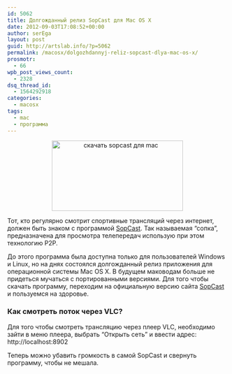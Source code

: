 ```yaml
---
id: 5062
title: Долгожданный релиз SopCast для Mac OS X
date: 2012-09-03T17:08:52+00:00
author: serEga
layout: post
guid: http://artslab.info/?p=5062
permalink: /macosx/dolgozhdannyj-reliz-sopcast-dlya-mac-os-x/
prosmotr:
  - 66
wpb_post_views_count:
  - 2328
dsq_thread_id:
  - 1564292918
categories:
  - macosx
tags:
  - mac
  - программа
---
```

<center>
  <a href="http://googledrive.com/host/0B9lHVSSSdxdxd0hjdUdmRzY3Tjg/sopcast_mac_osx.png"><img src="http://googledrive.com/host/0B9lHVSSSdxdxd0hjdUdmRzY3Tjg/sopcast_mac_osx-300x161.png" alt="скачать sopcast для mac" title="sopcast_mac_osx" width="300" height="161" class="aligncenter size-medium wp-image-5063" srcset="http://googledrive.com/host/0B9lHVSSSdxdxd0hjdUdmRzY3Tjg/sopcast_mac_osx-300x161.png 300w, http://googledrive.com/host/0B9lHVSSSdxdxd0hjdUdmRzY3Tjg/sopcast_mac_osx.png 937w" sizes="(max-width: 300px) 100vw, 300px" /></a>
</center>

Тот, кто регулярно смотрит спортивные трансляций через интернет, должен быть знаком с программой [SopCast](http://www.sopcast.com/download/). Так называемая &#8220;сопка&#8221;, предназначена для просмотра телепередач использую при этом технологию P2P.

До этого программа была доступна только для пользователей Windows и Linux, но на днях состоялся долгожданный релиз приложения для операционной системы Mac OS X. В будущем маководам больше не придеться мучаться с портированными версиями. Для того чтобы скачать программу, переходим на официальную версию сайта [SopCast](http://www.sopcast.com/download/) и пользуемся на здоровье.

<!--more-->

### Как смотреть поток через VLC?

Для того чтобы смотреть трансляцию через плеер VLC, необходимо зайти в меню плеера, выбрать &#8220;Открыть сеть&#8221; и ввести адрес: http://localhost:8902

Теперь можно убавить громкость в самой SopCast и свернуть программу, чтобы не мешала.